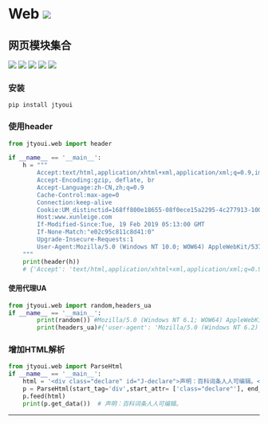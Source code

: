 # **Web** [![](https://gitee.com/tyoui/logo/raw/master/logo/photolog.png)][1]

## 网页模块集合
[![](https://img.shields.io/badge/个人网站-jtyoui-yellow.com.svg)][1]
[![](https://img.shields.io/badge/Python-3.7-green.svg)]()
[![](https://img.shields.io/badge/BlogWeb-Tyoui-bule.svg)][1]
[![](https://img.shields.io/badge/Email-jtyoui@qq.com-red.svg)]()
[![](https://img.shields.io/badge/项目-网页-black.svg)]()


### 安装
    pip install jtyoui

### 使用header
```python
from jtyoui.web import header

if __name__ == '__main__':
    h = """
        Accept:text/html,application/xhtml+xml,application/xml;q=0.9,image/webp,image/apng,*/*;q=0.8
        Accept-Encoding:gzip, deflate, br
        Accept-Language:zh-CN,zh;q=0.9
        Cache-Control:max-age=0
        Connection:keep-alive
        Cookie:UM_distinctid=168ff800e18655-08f0ece15a2295-4c277913-100200-168ff800e1b4b9; ASPSESSIONIDAZBYCXDW=1622273B73A768F308474040; Hm_lvt_353f6f980a356b6f65e5a65aad50c98e=1550208747,1550474802,1550474812,1550558911; Hm_lpvt_353f6f980a356b6f65e5a65aad50c98e=1550558911
        Host:www.xunleige.com
        If-Modified-Since:Tue, 19 Feb 2019 05:13:00 GMT
        If-None-Match:"e02c95c811c8d41:0"
        Upgrade-Insecure-Requests:1
        User-Agent:Mozilla/5.0 (Windows NT 10.0; WOW64) AppleWebKit/537.36 (KHTML, like Gecko) Chrome/63.0.3239.26 Safari/537.36 Core/1.63.6815.400 QQBrowser/10.3.3006.400
    """
    print(header(h))
    # {'Accept': 'text/html,application/xhtml+xml,application/xml;q=0.9,image/webp,image/apng,*/*;q=0.8', 'Accept-Encoding': 'gzip, deflate, br', 'Accept-Language': 'zh-CN,zh;q=0.9', 'Cache-Control': 'max-age=0', 'Connection': 'keep-alive', 'Cookie': 'UM_distinctid=168ff800e18655-08f0ece15a2295-4c277913-100200-168ff800e1b4b9; ASPSESSIONIDAZBYCXDW=1622273B73A768F308474040; Hm_lvt_353f6f980a356b6f65e5a65aad50c98e=1550208747,1550474802,1550474812,1550558911; Hm_lpvt_353f6f980a356b6f65e5a65aad50c98e=1550558911', 'Host': 'www.xunleige.com', 'If-Modified-Since': 'Tue, 19 Feb 2019 05:13:00 GMT', 'If-None-Match': '"e02c95c811c8d41:0"', 'Upgrade-Insecure-Requests': '1', 'User-Agent': 'Mozilla/5.0 (Windows NT 10.0; WOW64) AppleWebKit/537.36 (KHTML, like Gecko) Chrome/63.0.3239.26 Safari/537.36 Core/1.63.6815.400 QQBrowser/10.3.3006.400'}
```

#### 使用代理UA
```python
from jtyoui.web import random,headers_ua
if __name__ == '__main__':
        print(random()) #Mozilla/5.0 (Windows NT 6.1; WOW64) AppleWebKit/537.36 (KHTML, like Gecko) Chrome/29.0.1547.62 Safari/537.36
        print(headers_ua)#{'user-agent': 'Mozilla/5.0 (Windows NT 6.2) AppleWebKit/537.36 (KHTML, like Gecko) Chrome/28.0.1464.0 Safari/537.36'}
```

### 增加HTML解析
```python
from jtyoui.web import ParseHtml
if __name__ == '__main__':
    html = '<div class="declare" id="J-declare">声明：百科词条人人可编辑。<a class="declare-details"></a>'
    p = ParseHtml(start_tag='div',start_attr= ['class="declare"'], end_tag='a', end_attr=['class="declare-details"'])
    p.feed(html)
    print(p.get_data())  # 声明：百科词条人人可编辑。
```

***
[1]: https://blog.jtyoui.com